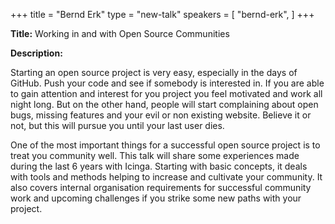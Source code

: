 +++
title = "Bernd Erk"
type = "new-talk"
speakers = [
        "bernd-erk",
]
+++
<div class="col-12">
<p><strong>Title:</strong> Working in and with Open Source Communities</p>

<p><strong>Description:</strong></p>

<p>Starting an open source project is very easy, especially in the days of GitHub. Push your code and see if somebody is interested in. If you are able to gain attention and interest for you project you feel motivated and work all night long. But on the other hand, people will start complaining about open bugs, missing features and your evil or non existing website. Believe it or not, but this will pursue you until your last user dies.</p>

<p>One of the most important things for a successful open source project is to treat you community well. This talk will share some experiences made during the last 6 years with Icinga. Starting with basic concepts, it deals with tools and methods helping to increase and cultivate your community. It also covers internal organisation requirements for successful community work and upcoming challenges if you strike some new paths with your project.</p>

</div>